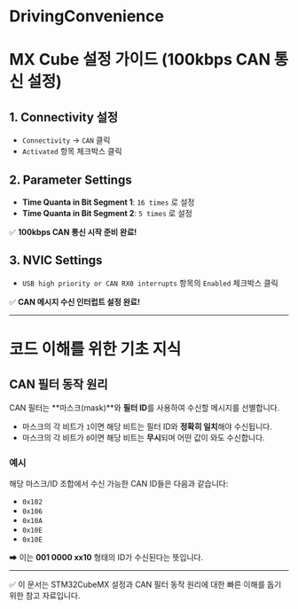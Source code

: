 # DrivingConvenience

# MX Cube 설정 가이드 (100kbps CAN 통신 설정)

## 1. Connectivity 설정
- `Connectivity` → `CAN` 클릭
- `Activated` 항목 체크박스 클릭

## 2. Parameter Settings
- **Time Quanta in Bit Segment 1**: `16 times` 로 설정
- **Time Quanta in Bit Segment 2**: `5 times` 로 설정

✅ **100kbps CAN 통신 시작 준비 완료!**

## 3. NVIC Settings
- `USB high priority or CAN RX0 interrupts` 항목의 `Enabled` 체크박스 클릭

✅ **CAN 메시지 수신 인터럽트 설정 완료!**

---

# 코드 이해를 위한 기초 지식

## CAN 필터 동작 원리

CAN 필터는 **마스크(mask)**와 **필터 ID**를 사용하여 수신할 메시지를 선별합니다.

- 마스크의 각 비트가 `1`이면 해당 비트는 필터 ID와 **정확히 일치**해야 수신됩니다.
- 마스크의 각 비트가 `0`이면 해당 비트는 **무시**되며 어떤 값이 와도 수신합니다.

### 예시
해당 마스크/ID 조합에서 수신 가능한 CAN ID들은 다음과 같습니다:

- `0x102`
- `0x106`
- `0x10A`
- `0x10E`
- `0x10E`

➡ 이는 **001 0000 xx10** 형태의 ID가 수신된다는 뜻입니다.

---

✅ 이 문서는 STM32CubeMX 설정과 CAN 필터 동작 원리에 대한 빠른 이해를 돕기 위한 참고 자료입니다.
